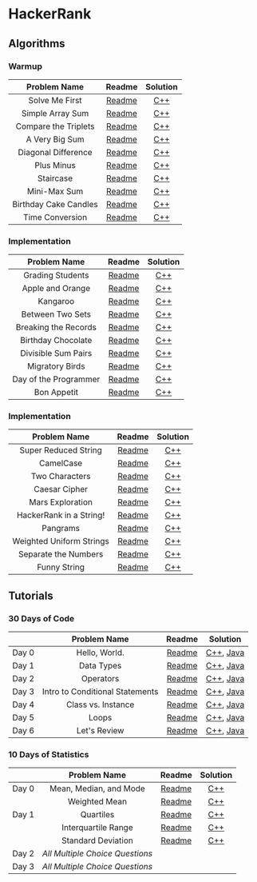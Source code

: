 # HackerRank

## Algorithms

### Warmup

| Problem Name | Readme | Solution |
|:------------:|:------:|:--------:|
| Solve Me First | [Readme](https://www.hackerrank.com/rest/contests/master/challenges/solve-me-first/download_pdf?language=English) | [C++](https://github.com/BiermanM/HackerRank/blob/master/Warmup/Solve%20Me%20First.cpp) |
| Simple Array Sum | [Readme](https://www.hackerrank.com/rest/contests/master/challenges/simple-array-sum/download_pdf?language=English) | [C++](https://github.com/BiermanM/HackerRank/blob/master/Warmup/Simple%20Array%20Sum.cpp) |
| Compare the Triplets | [Readme](https://www.hackerrank.com/rest/contests/master/challenges/compare-the-triplets/download_pdf?language=English) | [C++](https://github.com/BiermanM/HackerRank/blob/master/Warmup/Compare%20the%20Triplets.cpp) |
| A Very Big Sum | [Readme](https://www.hackerrank.com/rest/contests/master/challenges/a-very-big-sum/download_pdf?language=English) | [C++](https://github.com/BiermanM/HackerRank/blob/master/Warmup/A%20Very%20Big%20Sum.cpp) |
| Diagonal Difference | [Readme](https://www.hackerrank.com/rest/contests/master/challenges/diagonal-difference/download_pdf?language=English) | [C++](https://github.com/BiermanM/HackerRank/blob/master/Warmup/Diagonal%20Difference.cpp) |
| Plus Minus | [Readme](https://www.hackerrank.com/rest/contests/master/challenges/plus-minus/download_pdf?language=English) | [C++](https://github.com/BiermanM/HackerRank/blob/master/Warmup/Plus%20Minus.cpp) |
| Staircase | [Readme](https://www.hackerrank.com/rest/contests/master/challenges/staircase/download_pdf?language=English) | [C++](https://github.com/BiermanM/HackerRank/blob/master/Warmup/Staircase.cpp) |
| Mini-Max Sum | [Readme](https://www.hackerrank.com/rest/contests/master/challenges/mini-max-sum/download_pdf?language=English) | [C++](https://github.com/BiermanM/HackerRank/blob/master/Warmup/Mini-Max%20Sum.cpp) |
| Birthday Cake Candles | [Readme](https://www.hackerrank.com/rest/contests/master/challenges/birthday-cake-candles/download_pdf?language=English) | [C++](https://github.com/BiermanM/HackerRank/blob/master/Warmup/Birthday%20Cake%20Candles.cpp) |
| Time Conversion | [Readme](https://www.hackerrank.com/rest/contests/master/challenges/time-conversion/download_pdf?language=English) | [C++](https://github.com/BiermanM/HackerRank/blob/master/Warmup/Time%20Conversion.cpp) |

### Implementation

| Problem Name | Readme | Solution |
|:------------:|:------:|:--------:|
| Grading Students | [Readme](https://www.hackerrank.com/rest/contests/master/challenges/grading/download_pdf?language=English) | [C++](https://github.com/BiermanM/HackerRank/blob/master/Implementation/Grading%20Students.cpp) |
| Apple and Orange | [Readme](https://www.hackerrank.com/rest/contests/master/challenges/apple-and-orange/download_pdf?language=English) | [C++](https://github.com/BiermanM/HackerRank/blob/master/Implementation/Apple%20and%20Orange.cpp) |
| Kangaroo | [Readme](https://www.hackerrank.com/rest/contests/master/challenges/kangaroo/download_pdf?language=English) | [C++](https://github.com/BiermanM/HackerRank/blob/master/Implementation/Kangaroo.cpp) |
| Between Two Sets | [Readme](https://www.hackerrank.com/rest/contests/master/challenges/between-two-sets/download_pdf?language=English) | [C++](https://github.com/BiermanM/HackerRank/blob/master/Implementation/Between%20Two%20Sets.cpp) |
| Breaking the Records | [Readme](https://www.hackerrank.com/rest/contests/master/challenges/breaking-best-and-worst-records/download_pdf?language=English) | [C++](https://github.com/BiermanM/HackerRank/blob/master/Implementation/Breaking%20the%20Records.cpp) |
| Birthday Chocolate | [Readme](https://www.hackerrank.com/rest/contests/master/challenges/the-birthday-bar/download_pdf?language=English) | [C++](https://github.com/BiermanM/HackerRank/blob/master/Implementation/Birthday%20Chocolate.cpp) |
| Divisible Sum Pairs | [Readme](https://www.hackerrank.com/rest/contests/master/challenges/divisible-sum-pairs/download_pdf?language=English) | [C++](https://github.com/BiermanM/HackerRank/blob/master/Implementation/Divisible%20Sum%20Pairs.cpp) |
| Migratory Birds | [Readme](https://www.hackerrank.com/rest/contests/master/challenges/migratory-birds/download_pdf?language=English) | [C++](https://github.com/BiermanM/HackerRank/blob/master/Implementation/Migratory%20Birds.cpp) |
| Day of the Programmer | [Readme](https://www.hackerrank.com/rest/contests/master/challenges/day-of-the-programmer/download_pdf?language=English) | [C++](https://github.com/BiermanM/HackerRank/blob/master/Implementation/Day%20of%20the%20Programmer.cpp) |
| Bon Appetit | [Readme](https://www.hackerrank.com/rest/contests/master/challenges/bon-appetit/download_pdf?language=English) | [C++](https://github.com/BiermanM/HackerRank/blob/master/Implementation/Bon%20Appetit.cpp) |

### Implementation

| Problem Name | Readme | Solution |
|:------------:|:------:|:--------:|
| Super Reduced String | [Readme](https://www.hackerrank.com/rest/contests/master/challenges/reduced-string/download_pdf?language=English) | [C++](https://github.com/BiermanM/HackerRank/blob/master/Strings/Super%20Reduced%20String.cpp) |
| CamelCase | [Readme](https://www.hackerrank.com/rest/contests/master/challenges/camelcase/download_pdf?language=English) | [C++](https://github.com/BiermanM/HackerRank/blob/master/Strings/CamelCase.cpp) |
| Two Characters | [Readme](https://www.hackerrank.com/rest/contests/master/challenges/two-characters/download_pdf?language=English) | [C++](https://github.com/BiermanM/HackerRank/blob/master/Algorithms/Strings/Two%20Characters.cpp) |
| Caesar Cipher | [Readme](https://www.hackerrank.com/rest/contests/master/challenges/caesar-cipher-1/download_pdf?language=English) | [C++](https://github.com/BiermanM/HackerRank/blob/master/Algorithms/Strings/Caesar%20Cipher.cpp) |
| Mars Exploration | [Readme](https://www.hackerrank.com/rest/contests/master/challenges/mars-exploration/download_pdf?language=English) | [C++](https://github.com/BiermanM/HackerRank/blob/master/Algorithms/Strings/Mars%20Exploration.cpp) |
| HackerRank in a String! | [Readme](https://www.hackerrank.com/rest/contests/master/challenges/hackerrank-in-a-string/download_pdf?language=English) | [C++](https://github.com/BiermanM/HackerRank/blob/master/Algorithms/Strings/HackerRank%20in%20a%20String!.cpp) |
| Pangrams | [Readme](https://www.hackerrank.com/rest/contests/master/challenges/pangrams/download_pdf?language=English) | [C++](https://github.com/BiermanM/HackerRank/blob/master/Algorithms/Strings/Pangrams.cpp) |
| Weighted Uniform Strings | [Readme](https://www.hackerrank.com/rest/contests/master/challenges/weighted-uniform-string/download_pdf?language=English) | [C++](https://github.com/BiermanM/HackerRank/blob/master/Algorithms/Strings/Weighted%20Uniform%20Strings.cpp) |
| Separate the Numbers | [Readme](https://www.hackerrank.com/rest/contests/master/challenges/separate-the-numbers/download_pdf?language=English) | [C++](https://github.com/BiermanM/HackerRank/blob/master/Algorithms/Strings/Separate%20the%20Numbers.cpp) |
| Funny String | [Readme](https://www.hackerrank.com/rest/contests/master/challenges/funny-string/download_pdf?language=English) | [C++](https://github.com/BiermanM/HackerRank/blob/master/Algorithms/Strings/Funny%20String.cpp) |

## Tutorials

### 30 Days of Code
|     | Problem Name | Readme | Solution |
|:---:|:------------:|:------:|:--------:|
| Day 0 | Hello, World. | [Readme](https://www.hackerrank.com/rest/contests/master/challenges/30-hello-world/download_pdf?language=English) | [C++](https://github.com/BiermanM/HackerRank/blob/master/30%20Days%20of%20Code/Day%200:%20Hello%2C%20World.cpp), [Java](https://github.com/BiermanM/HackerRank/blob/master/30%20Days%20of%20Code/Day%200:%20Hello%2C%20World.java) |
| Day 1 | Data Types | [Readme](https://www.hackerrank.com/rest/contests/master/challenges/30-data-types/download_pdf?language=English) | [C++](https://github.com/BiermanM/HackerRank/blob/master/30%20Days%20of%20Code/Day%201:%20Data%20Types.cpp), [Java](https://github.com/BiermanM/HackerRank/blob/master/30%20Days%20of%20Code/Day%201:%20Data%20Types.java) |
| Day 2 | Operators | [Readme](https://www.hackerrank.com/rest/contests/master/challenges/30-operators/download_pdf?language=English) | [C++](https://github.com/BiermanM/HackerRank/blob/master/30%20Days%20of%20Code/Day%202:%20Operators.cpp), [Java](https://github.com/BiermanM/HackerRank/blob/master/30%20Days%20of%20Code/Day%202:%20Operators.java) |
| Day 3 | Intro to Conditional Statements | [Readme](https://www.hackerrank.com/rest/contests/master/challenges/30-conditional-statements/download_pdf?language=English) | [C++](https://github.com/BiermanM/HackerRank/blob/master/30%20Days%20of%20Code/Day%203:%20Intro%20to%20Conditional%20Statements.cpp), [Java](https://github.com/BiermanM/HackerRank/blob/master/30%20Days%20of%20Code/Day%203:%20Intro%20to%20Conditional%20Statements.java) |
| Day 4 | Class vs. Instance | [Readme](https://www.hackerrank.com/rest/contests/master/challenges/30-class-vs-instance/download_pdf?language=English) | [C++](https://github.com/BiermanM/HackerRank/blob/master/30%20Days%20of%20Code/Day%204:%20Class%20vs.%20Instance.cpp), [Java](https://github.com/BiermanM/HackerRank/blob/master/30%20Days%20of%20Code/Day%204:%20Class%20vs.%20Instance.java) |
| Day 5 | Loops | [Readme](https://www.hackerrank.com/rest/contests/master/challenges/30-loops/download_pdf?language=English) | [C++](https://github.com/BiermanM/HackerRank/blob/master/30%20Days%20of%20Code/Day%205:%20Loops.cpp), [Java](https://github.com/BiermanM/HackerRank/blob/master/30%20Days%20of%20Code/Day%205:%20Loops.java) |
| Day 6 | Let's Review | [Readme](https://www.hackerrank.com/rest/contests/master/challenges/30-review-loop/download_pdf?language=English) | [C++](https://github.com/BiermanM/HackerRank/blob/master/30%20Days%20of%20Code/Day%206:%20Let's%20Review.cpp), [Java](https://github.com/BiermanM/HackerRank/blob/master/30%20Days%20of%20Code/Day%206:%20Let's%20Review.java) |

### 10 Days of Statistics
|     | Problem Name | Readme | Solution |
|:---:|:------------:|:------:|:--------:|
| Day 0 | Mean, Median, and Mode | [Readme](https://www.hackerrank.com/rest/contests/master/challenges/s10-basic-statistics/download_pdf?language=English) | [C++](https://github.com/BiermanM/HackerRank/blob/master/10%20Days%20of%20Statistics/Day%200:%20Mean%2C%20Median%2C%20and%20Mode.cpp) |
|  | Weighted Mean | [Readme](https://www.hackerrank.com/rest/contests/master/challenges/s10-weighted-mean/download_pdf?language=English) | [C++](https://github.com/BiermanM/HackerRank/blob/master/10%20Days%20of%20Statistics/Day%200:%20Weighted%20Mean.cpp) |
| Day 1 | Quartiles | [Readme](https://www.hackerrank.com/rest/contests/master/challenges/s10-quartiles/download_pdf?language=English) | [C++](https://github.com/BiermanM/HackerRank/blob/master/10%20Days%20of%20Statistics/Day%201:%20Quartiles.cpp) |
|  | Interquartile Range | [Readme](https://www.hackerrank.com/rest/contests/master/challenges/s10-interquartile-range/download_pdf?language=English) | [C++](https://github.com/BiermanM/HackerRank/blob/master/10%20Days%20of%20Statistics/Day%201:%20Interquartile%20Range.cpp) |
|  | Standard Deviation | [Readme](https://www.hackerrank.com/rest/contests/master/challenges/s10-standard-deviation/download_pdf?language=English) | [C++](https://github.com/BiermanM/HackerRank/blob/master/10%20Days%20of%20Statistics/Day%201:%20Standard%20Deviation.cpp) |
| Day 2 | _All Multiple Choice Questions_ |  |  |
| Day 3 | _All Multiple Choice Questions_ |  |  |
